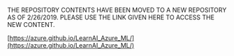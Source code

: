 THE REPOSITORY CONTENTS HAVE BEEN MOVED TO A NEW REPOSITORY AS OF 2/26/2019. PLEASE USE THE LINK GIVEN HERE TO ACCESS THE NEW CONTENT.

[https://azure.github.io/LearnAI_Azure_ML/](https://azure.github.io/LearnAI_Azure_ML/)
